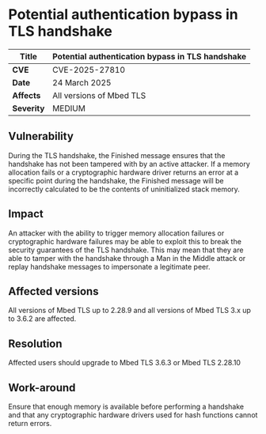 # Potential authentication bypass in TLS handshake

**Title** | Potential authentication bypass in TLS handshake
--------- | ----------------------------------------------------------
**CVE** | CVE-2025-27810
**Date** | 24 March 2025
**Affects** | All versions of Mbed TLS
**Severity** | MEDIUM

## Vulnerability

During the TLS handshake, the Finished message ensures that the handshake has not been tampered with by an active attacker. If a memory allocation fails or a cryptographic hardware driver returns an error at a specific point during the handshake, the Finished message will be incorrectly calculated to be the contents of uninitialized stack memory.

## Impact

An attacker with the ability to trigger memory allocation failures or cryptographic hardware failures may be able to exploit this to break the security guarantees of the TLS handshake. This may mean that they are able to tamper with the handshake through a Man in the Middle attack or replay handshake messages to impersonate a legitimate peer.

## Affected versions

All versions of Mbed TLS up to 2.28.9 and all versions of Mbed TLS 3.x up to 3.6.2 are affected.

## Resolution

Affected users should upgrade to Mbed TLS 3.6.3 or Mbed TLS 2.28.10

## Work-around

Ensure that enough memory is available before performing a handshake and that any cryptographic hardware drivers used for hash functions cannot return errors.
